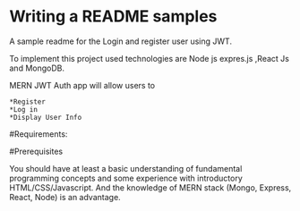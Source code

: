 # Writing a README samples

A sample readme for the Login and register user using JWT.


To implement this project used technologies are Node js expres.js ,React Js and MongoDB.

MERN JWT Auth app will allow users to

    *Register
    *Log in
    *Display User Info
 #Requirements:
 
 #Prerequisites

You should have at least a basic understanding of fundamental programming concepts and some experience with introductory HTML/CSS/Javascript. And the knowledge of MERN stack (Mongo, Express, React, Node) is an advantage.

